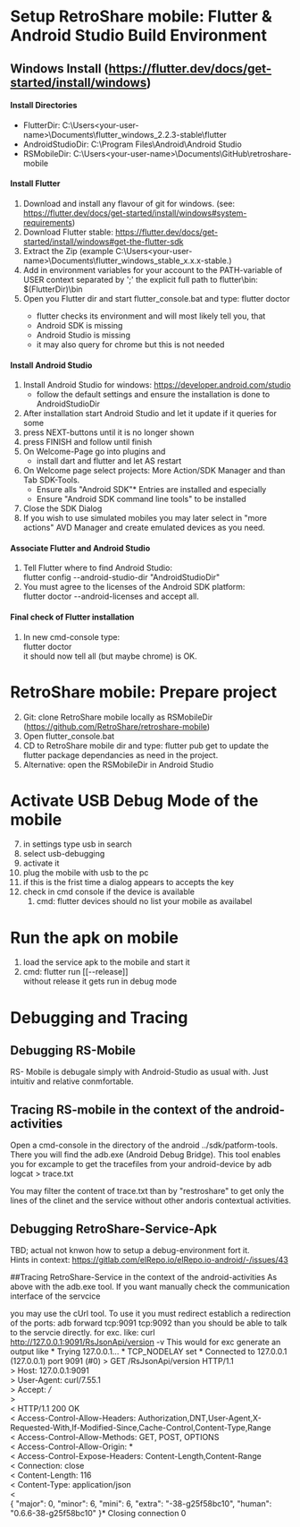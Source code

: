 # Setup RetroShare mobile: Flutter & Android Studio Build Environment
## Windows Install (https://flutter.dev/docs/get-started/install/windows)

#### Install Directories 

- FlutterDir:       C:\Users\<your-user-name>\Documents\flutter_windows_2.2.3-stable\flutter
- AndroidStudioDir: C:\Program Files\Android\Android Studio
- RSMobileDir:      C:\Users\<your-user-name>\Documents\GitHub\retroshare-mobile

#### Install Flutter 
1. Download and install any flavour of git for windows.
   (see: https://flutter.dev/docs/get-started/install/windows#system-requirements)
1. Download Flutter stable: https://flutter.dev/docs/get-started/install/windows#get-the-flutter-sdk
2. Extract the Zip (example C:\Users\<your-user-name>\Documents\flutter_windows_stable_x.x.x-stable.)
3. Add in environment variables for your account to the PATH-variable of USER context separated by ';' the explicit full path to flutter\bin: $(FlutterDir)\bin
4. Open you Flutter dir and start flutter_console.bat and type:
   flutter doctor <return>
   - flutter checks its environment and will most likely tell you, that
   - Android SDK is missing
   - Android Studio is missing
   - it may also query for chrome but this is not needed

#### Install Android Studio
1. Install Android Studio for windows: https://developer.android.com/studio
   - follow the default settings and ensure the installation is done to AndroidStudioDir
1. After installation start Android Studio and let it update if it queries for some
2. press NEXT-buttons until it is no longer shown
3. press FINISH and follow until finish
4. On Welcome-Page go into plugins and
   - install dart and flutter and let AS restart
1. On Welcome page select projects: More Action/SDK Manager and than Tab SDK-Tools.
   - Ensure alls "Android SDK"* Entries are installed and especially
   - Ensure "Android SDK command line tools" to be installed
1. Close the SDK Dialog
2. If you wish to use simulated mobiles you may later select in "more actions" AVD Manager and create emulated devices as you need.

#### Associate Flutter and Android Studio
1. Tell Flutter where to find Android Studio:     
   flutter config --android-studio-dir "AndroidStudioDir"
2. You must agree to the licenses of the Android SDK platform:   
   flutter doctor --android-licenses
   and accept all.

#### Final check of Flutter installation
1. In new cmd-console type:  
   flutter doctor   
   it should now tell all (but maybe chrome) is OK.

# RetroShare mobile: Prepare project
2. Git: clone RetroShare mobile locally as RSMobileDir  (https://github.com/RetroShare/retroshare-mobile)
3. Open flutter_console.bat
4. CD to RetroShare mobile dir and type: 
   flutter pub get<return>
   to update the flutter package dependancies as need in the project.
5. Alternative: open the RSMobileDir in Android Studio

# Activate USB Debug Mode of the mobile
7. in settings type usb in search
8. select usb-debugging
9. activate it
10. plug the mobile with usb to the pc
11. if this is the frist time a dialog appears to accepts the key
12. check in cmd console if the device is available
    1. cmd: flutter devices<return> should no list your mobile as availabel 

# Run the apk on mobile
1. load the service apk to the mobile and start it
2. cmd: flutter run [[--release]]<return>  
   without release it gets run in debug mode

# Debugging and Tracing
## Debugging RS-Mobile
RS- Mobile is debugale simply with Android-Studio as usual with. Just intuitiv and relative conmfortable.
## Tracing RS-mobile in the context of the android-activities
Open a cmd-console in the directory of the android ../sdk/patform-tools.
There you will find the adb.exe (Android Debug Bridge).
This tool enables you for excample to get the tracefiles from your android-device 
by
adb logcat > trace.txt<return>

You may filter the content of trace.txt than by "restroshare" to get only the lines of the clinet and the service without other andoris contextual activities.


## Debugging RetroShare-Service-Apk
TBD; actual not knwon how to setup a debug-environment fort it.  
Hints in context: https://gitlab.com/elRepo.io/elRepo.io-android/-/issues/43

##Tracing RetroShare-Service in the context of the android-activities
As above with the adb.exe tool.
If you want manually check the communication interface of the servcice 

you may use the cUrl tool.
To use it you must redirect establich a redirection of the ports:
adb forward tcp:9091 tcp:9092
than you should be able to talk to the servcie directly.
for exc. like:
curl http://127.0.0.1:9091/RsJsonApi/version -v
This would for exc generate an output like
    *   Trying 127.0.0.1...
    * TCP_NODELAY set
    * Connected to 127.0.0.1 (127.0.0.1) port 9091 (#0)
    > GET /RsJsonApi/version HTTP/1.1  
    > Host: 127.0.0.1:9091  
    > User-Agent: curl/7.55.1  
    > Accept: */*  
    >  
    < HTTP/1.1 200 OK  
    < Access-Control-Allow-Headers: Authorization,DNT,User-Agent,X-Requested-With,If-Modified-Since,Cache-Control,Content-Type,Range  
    < Access-Control-Allow-Methods: GET, POST, OPTIONS  
    < Access-Control-Allow-Origin: *  
    < Access-Control-Expose-Headers: Content-Length,Content-Range  
    < Connection: close  
    < Content-Length: 116  
    < Content-Type: application/json  
    <  
    {
        "major": 0,
        "minor": 6,
        "mini": 6,
        "extra": "-38-g25f58bc10",
        "human": "0.6.6-38-g25f58bc10"
    }* Closing connection 0